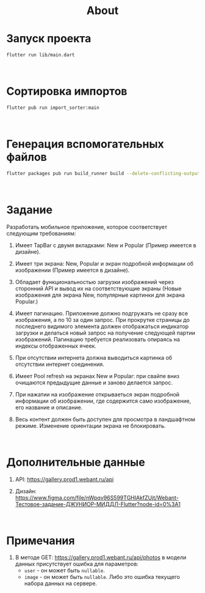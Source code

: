 <h1 align="center">About</h1>

# Запуск проекта
```sh
flutter run lib/main.dart
```

<br />

# Сортировка импортов
```sh
flutter pub run import_sorter:main
```

<br />

# Генерация вспомогательных файлов
```sh
flutter packages pub run build_runner build --delete-conflicting-outputs
```

<br />

# Задание

Разработать мобильное приложение, которое соответствует следующим требованиям:

1. Имеет TapBar с двумя вкладками: New и Popular (Пример имеется в дизайне).

2. Имеет три экрана: New, Popular и экран подробной информации об изображении (Пример имеется в дизайне).

3. Обладает функциональностью загрузки изображений через сторонний API и вывод их на соответствующие экраны (Новые изображения для экрана New, популярные картинки для экрана Popular.)

4. Имеет пагинацию. Приложение должно подгружать не сразу все изображения, а по 10 за один запрос. При прокрутке страницы до последнего видимого элемента должен отображаться индикатор загрузки и делаться новый запрос на получение следующей партии изображений. Пагинацию требуется реализовать опираясь на индексы отображенных ячеек.

5. При отсутствии интернета должна выводиться картинка об отсутствии интернет соединения.

6. Имеет Pool refresh на экранах New и Popular: при свайпе вниз очищаются предыдущие данные и заново делается запрос.

7. При нажатии на изображение открываеться экран подробной информации об изображении, где содержится само изображение, его название и описание.

8. Весь контент должен быть доступен для просмотра в ландшафтном режиме.
Изменение ориентации экрана не блокировать.

<br />

# Дополнительные данные

1. API: https://gallery.prod1.webant.ru/api

2. Дизайн: https://www.figma.com/file/nWpqv96S599TGHIAkfZUjt/Webant-Тестовое-задание-ДЖУНИОР-МИДДЛ-Flutter?node-id=0%3A1

<br />

# Примечания
1. В методе GET: https://gallery.prod1.webant.ru/api/photos в модели данных присутствует ошибка для параметров:
    - `user` - он может быть `nullable`.
    - `image` - он может быть `nullable`.
    Либо это ошибка текущего набора данных на сервере.
